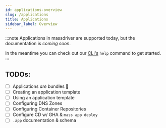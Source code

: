 ```yaml
---
id: applications-overview
slug: /applications
title: Applications
sidebar_label: Overview
---
```


:::note
Applications in massdriver are supported today, but the documentation is _coming soon_.

In the meantime you can check out our [CLI's](https://github.com/massdriver-cloud/massdriver-cli) `help` command to get started.
:::

## TODOs:

* [ ] Applications _are_ bundles 🤯
* [ ] Creating an application template
* [ ] Using an application template
* [ ] Configuring DNS Zones
* [ ] Configuring Container Repositories
* [ ] Configure CD w/ GHA & `mass app deploy`
* [ ] `.app` documentation & schema
